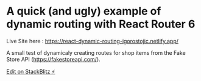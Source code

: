 # A quick (and ugly) example of dynamic routing with React Router 6

Live Site here :
https://react-dynamic-routing-igorostojic.netlify.app/

A small test of dynamicaly creating routes for shop items from the Fake Store API (https://fakestoreapi.com/).


[Edit on StackBlitz ⚡️](https://stackblitz.com/edit/react-vonmdf)

